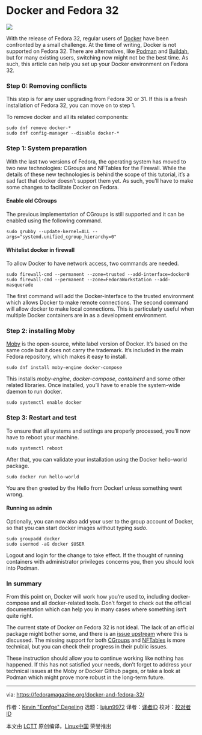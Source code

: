 [#]: collector: (lujun9972)
[#]: translator: ( )
[#]: reviewer: ( )
[#]: publisher: ( )
[#]: url: ( )
[#]: subject: (Docker and Fedora 32)
[#]: via: (https://fedoramagazine.org/docker-and-fedora-32/)
[#]: author: (Kevin "Eonfge" Degeling https://fedoramagazine.org/author/eonfge/)

Docker and Fedora 32
======

![][1]

With the release of Fedora 32, regular users of [Docker][2] have been confronted by a small challenge. At the time of writing, Docker is not supported on Fedora 32. There are alternatives, like [Podman][3] and [Buildah][4], but for many existing users, switching now might not be the best time. As such, this article can help you set up your Docker environment on Fedora 32.

### Step 0: Removing conflicts

This step is for any user upgrading from Fedora 30 or 31. If this is a fresh installation of Fedora 32, you can move on to step 1.

To remove docker and all its related components:

```
sudo dnf remove docker-*
sudo dnf config-manager --disable docker-*
```

### Step 1: System preparation

With the last two versions of Fedora, the operating system has moved to two new technologies: CGroups and NFTables for the Firewall. While the details of these new technologies is behind the scope of this tutorial, it’s a sad fact that docker doesn’t support them yet. As such, you’ll have to make some changes to facilitate Docker on Fedora.

#### Enable old CGroups

The previous implementation of CGroups is still supported and it can be enabled using the following command.

```
sudo grubby --update-kernel=ALL --args="systemd.unified_cgroup_hierarchy=0"
```

#### Whitelist docker in firewall

To allow Docker to have network access, two commands are needed.

```
sudo firewall-cmd --permanent --zone=trusted --add-interface=docker0
sudo firewall-cmd --permanent --zone=FedoraWorkstation --add-masquerade
```

The first command will add the Docker-interface to the trusted environment which allows Docker to make remote connections. The second command will allow docker to make local connections. This is particularly useful when multiple Docker containers are in as a development environment.

### Step 2: installing Moby

[Moby][5] is the open-source, white label version of Docker. It’s based on the same code but it does not carry the trademark. It’s included in the main Fedora repository, which makes it easy to install.

```
sudo dnf install moby-engine docker-compose
```

This installs _moby-engine_, _docker-compose_, _containerd_ and some other related libraries. Once installed, you’ll have to enable the system-wide daemon to run docker.

```
sudo systemctl enable docker
```

### Step 3: Restart and test

To ensure that all systems and settings are properly processed, you’ll now have to reboot your machine.

```
sudo systemctl reboot
```

After that, you can validate your installation using the Docker hello-world package.

```
sudo docker run hello-world
```

You are then greeted by the Hello from Docker! unless something went wrong.

#### Running as admin

Optionally, you can now also add your user to the group account of Docker, so that you can start docker images without typing _sudo_.

```
sudo groupadd docker
sudo usermod -aG docker $USER
```

Logout and login for the change to take effect. If the thought of running containers with administrator privileges concerns you, then you should look into Podman.

### In summary

From this point on, Docker will work how you’re used to, including docker-compose and all docker-related tools. Don’t forget to check out the official documentation which can help you in many cases where something isn’t quite right.

The current state of Docker on Fedora 32 is not ideal. The lack of an official package might bother some, and there is an [issue upstream][6] where this is discussed. The missing support for both [CGroups][7] and [NFTables][8] is more technical, but you can check their progress in their public issues.

These instruction should allow you to continue working like nothing has happened. If this has not satisfied your needs, don’t forget to address your technical issues at the Moby or Docker Github pages, or take a look at Podman which might prove more robust in the long-term future.

--------------------------------------------------------------------------------

via: https://fedoramagazine.org/docker-and-fedora-32/

作者：[Kevin "Eonfge" Degeling][a]
选题：[lujun9972][b]
译者：[译者ID](https://github.com/译者ID)
校对：[校对者ID](https://github.com/校对者ID)

本文由 [LCTT](https://github.com/LCTT/TranslateProject) 原创编译，[Linux中国](https://linux.cn/) 荣誉推出

[a]: https://fedoramagazine.org/author/eonfge/
[b]: https://github.com/lujun9972
[1]: https://fedoramagazine.org/wp-content/uploads/2020/06/f32-04-twilight-816x459.png
[2]: https://docs.docker.com/
[3]: https://podman.io/getting-started/
[4]: https://buildah.io/
[5]: https://mobyproject.org/
[6]: https://github.com/docker/for-linux/issues/955
[7]: https://github.com/moby/moby/issues/40360
[8]: https://github.com/moby/moby/issues/26824

